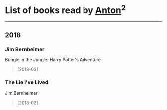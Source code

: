 # List of books read by [Anton](https://www.facebook.com/app_scoped_user_id/1007576529/)<sup>2</sup>
---

## 2018

### Jim Bernheimer
Bungle in the Jungle: Harry Potter's Adventure
> [2018-03] 


### The Lie I've Lived
Jim Bernheimer
> [2018-03] 



